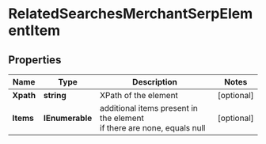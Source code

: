 # RelatedSearchesMerchantSerpElementItem


## Properties

| Name | Type | Description | Notes |
|------------ | ------------- | ------------- | -------------|
**Xpath** | **string** | XPath of the element |[optional]|
**Items** | **IEnumerable<string>** | additional items present in the element<br>if there are none, equals null |[optional]|
